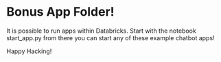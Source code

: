 # Bonus App Folder!

It is possible to run apps within Databricks.
Start with the notebook start_app.py from there you can start any of these example chatbot apps!

Happy Hacking!